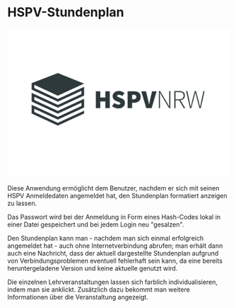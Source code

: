 # HSPV-Stundenplan
![Logo der HSPV](https://github.com/GemueseHasser/HSPV-Stundenplan/blob/master/src/main/resources/hspv.png)

Diese Anwendung ermöglicht dem Benutzer, nachdem er sich mit seinen HSPV Anmeldedaten angemeldet hat, den Stundenplan formatiert anzeigen zu lassen.

Das Passwort wird bei der Anmeldung in Form eines Hash-Codes lokal in einer Datei gespeichert und bei jedem Login neu "gesalzen".

Den Stundenplan kann man - nachdem man sich einmal erfolgreich angemeldet hat - auch ohne Internetverbindung abrufen;
man erhält dann auch eine Nachricht, dass der aktuell dargestellte Stundenplan aufgrund von Verbindungsproblemen eventuell fehlerhaft sein kann, da eine bereits heruntergeladene Version und keine aktuelle genutzt wird.

Die einzelnen Lehrveranstaltungen lassen sich farblich individualisieren, indem man sie anklickt.
Zusätzlich dazu bekommt man weitere Informationen über die Veranstaltung angezeigt.
